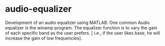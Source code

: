 # audio-equalizer
Development of an audio equalizer using MATLAB. One common Audio equalizer is the winamp program. The equalizer function is to vary the gain of each specific band as the user prefers. [ i.e., if the user likes base, he will increase the gain of low frequencies].
